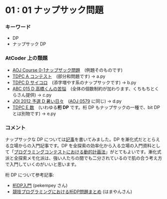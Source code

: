 # 01 : 01 ナップサック問題

### キーワード

- DP
- ナップサック DP

### AtCoder 上の類題

- [AOJ Course 0-1ナップザック問題](http://judge.u-aizu.ac.jp/onlinejudge/description.jsp?id=DPL_1_B&lang=jp)　(例題そのものです)
- [TDPC A コンテスト](https://atcoder.jp/contests/tdpc/tasks/tdpc_contest)　(部分和問題です) -> a.py
- [TDPC D サイコロ](https://atcoder.jp/contests/tdpc/tasks/tdpc_dice)　(添字増やす系のナップサックです) -> b.py
- [ABC 015 D 高橋くんの苦悩](https://atcoder.jp/contests/abc015/tasks/abc015_4)　(全体の個数制約が加わります、くちもちとくらさん提供) -> c.py
- [JOI 2012 予選 D 暑い日々](https://atcoder.jp/contests/joi2013yo/tasks/joi2013yo_d)　([AOJ 0579](http://judge.u-aizu.ac.jp/onlinejudge/description.jsp?id=0579) に同じ) -> d.py
- [TDPC E 数](https://atcoder.jp/contests/tdpc/tasks/tdpc_number)　(いわゆる**桁 DP** です。桁 DP もナップサックの一種で、bit DP とは別物です) -> e.py

### コメント

ナップサックな DP については[記事](https://qiita.com/drken/items/a5e6fe22863b7992efdb)を書いてみました。DP を漸化式だととらえる立場からの入門記事です。DP を全探索の効率化から入る立場の入門資料として「[プログラミングコンテストにおける動的計画法](https://www.slideshare.net/iwiwi/ss-3578511)」がとてもよいです。漸化式派と全探索メモ化派は、強い人たちの間でも二分されているので肌の合う考え方で入門していくのがいいと思います。

桁 DP について参考記事:

- [桁DP入門](http://pekempey.hatenablog.com/entry/2015/12/09/000603) (pekempey さん)
- [競技プログラミングにおける桁DP問題まとめ](http://hamayanhamayan.hatenablog.jp/entry/2017/04/23/212728) (はまやんさん)
